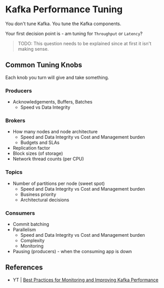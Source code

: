 # Kafka Performance Tuning

You don't tune Kafka. You tune the Kafka components.

Your first decision point is - am tuning for `Throughput` or `Latency`?

> TODO: This question needs to be explained since at first it isn't making sense.

## Common Tuning Knobs

Each knob you turn will give and take something.

### Producers

* Acknowledgements, Buffers, Batches
    * Speed vs Data Integrity

### Brokers

* How many nodes and node architecture
    * Speed and Data Integrity vs Cost and Management burden
    * Budgets and SLAs
* Replication factor
* Block sizes (of storage)
* Network thread counts (per CPU)

### Topics

* Number of partitions per node (sweet spot)
    * Speed and Data Integrity vs Cost and Management burden
    * Business priority
    * Architectural decisions

### Consumers

* Commit batching
* Parallelism
    * Speed and Data Integrity vs Cost and Management burden
    * Complexity
    * Monitoring
* Pausing (producers) - when the consuming app is down

## References

* YT | [Best Practices for Monitoring and Improving Kafka Performance](https://www.youtube.com/watch?v=R6OKibnXpBs&ab_channel=Pepperdata)
